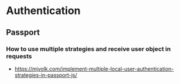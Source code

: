 # Authentication

## Passport

### How to use multiple strategies and receive user object in requests
- https://mjvolk.com/implement-multiple-local-user-authentication-strategies-in-passport-js/